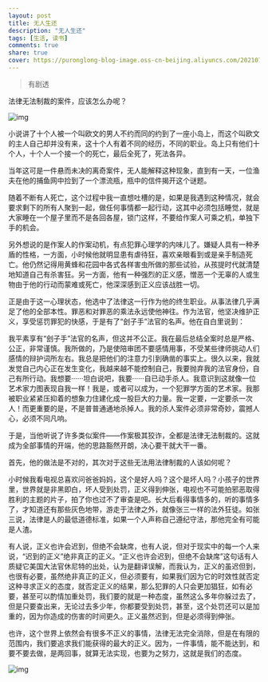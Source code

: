 ```yaml
---
layout: post
title: 无人生还
description: "无人生还"
tags: [生活, 读书]
comments: true
share: true
cover: https://puronglong-blog-image.oss-cn-beijing.aliyuncs.com/20210728173409.png
---
```


<!-- more -->

> 有剧透

法律无法制裁的案件，应该怎么办呢？

![img](https://puronglong-blog-image.oss-cn-beijing.aliyuncs.com/20210728173409.png)

小说讲了十个人被一个叫欧文的男人不约而同的约到了一座小岛上，而这个叫欧文的主人自己却并没有来，这十个人有着不同的经历，不同的职业。岛上只有他们十个人，十个人一个接一个的死亡，最后全死了，死法各异。

当年这可是一件悬而未决的离奇案件，无人能解释这种现象，直到有一天，一位渔夫在他的捕鱼网中捡到了一个漂流瓶，瓶中的信件揭开这个谜题。

随着不断有人死亡，这个过程中我一直想吐槽的是，如果是我遇到这种情况，就会要求剩下的所有人聚到一起，做任何事情都一起行动，这其中必须包括睡觉，就是大家睡在一个屋子里而不是各回各屋，锁门这样，不要给作案人可乘之机，单独下手的机会。

另外想说的是作案人的作案动机，有点犯罪心理学的内味儿了。嫌疑人具有一种矛盾的性格，一方面，小时候他就明显患有虐待狂，喜欢亲眼看到或是亲手制造死亡。他仍然记得用黄蜂和花园中各式各样害虫所做的那些试验，从孩提时代就清楚地知道自己有杀害狂。另一方面，他有一种强烈的正义感，憎恶一个无辜的人或生物由于他的行动而蒙难或死亡，他深深感到正义应该战胜一切。

正是由于这一心理状态，他选中了法律这一行作为他的终生职业。从事法律几乎满足了他的全部本性。罪恶和对罪恶的乘法永远使他神往。作为法官，他坚决维护正义，享受惩罚罪犯的快感，于是有了“刽子手”法官的名声。他在自白里说到：

我平素享有“刽子手”法官的名声，但这并不公正。我在最后总结全案时总是严格、公正，非常谨慎。我所做的，乃是使陪审团不要感情用事，不受某些律师挑动人们感情的辩护词所左右。我总是把他们的注意力引到确凿的事实上。很久以来，我就发觉自己内心正在发生变化，我越来越不能控制自己，我要抛弃我的法官身份，自己有所行动。我想要······坦白说吧，我要······自已动手杀人。我意识到这就像一位艺术家力图表现自我一样！我是，或者可以成为，一个犯罪学方面的艺术家。我那被职业紧紧压抑着的想象力住建化成一股巨大的力量。我一定要，一定要杀一次人！而更重要的是，不是普普通通地杀掉人。我的杀人案件必须非常奇妙，震撼人心，必须不同凡响。

于是，当他听说了许多类似案件——作案极其狡诈，全都是法律无法制裁的。这就成为全部事情的开端，他的思路豁然开朗，决心要干就大干一番。

首先，他的做法是不对的，其次对于这些无法用法律制裁的人该如何呢？

小时候我看电视总喜欢问爸爸妈妈，这个是好人吗？这个是坏人吗？小孩子的世界里，世界就是非黑即白，坏人受到处罚，正义得到伸张，电视也不可能拍邪恶取得胜利的主题的片子，拍了你也过不了审查是吧。长大后看得事情多的，听的事情多了，才知道还有那些灰色地带，游走于法律之外，就像张三一样的法外狂徒。如张三说，法律是人的最低道德标准，如果一个人声称自己遵纪守法，那他完全有可能是人渣。

有人说，正义也许会迟到，但绝不会缺席，也有人说，但对于现实中的每一个人来说，“迟到的正义”绝非真正的正义。“正义也许会迟到，但绝不会缺席”这句话有人质疑它美国大法官休尼特的出处，认为是翻译误解，而我认为，正义的虽迟但到，也很有必要，虽然绝非真正的正义，但必须要有，如果我们因为它的时效性就否定这种寻求正义的态度，就否定正义的结果，那么犯罪的人只会更加猖狂，如有必要，甚至可以酌情加重处罚，我们要的就是一种态度，虽然这么多年你躲过去了，但是只要查出来，无论过去多少年，你都要受到处罚，甚至，这个处罚还可以是加重的，因为你造成的伤害的时间更久。正义虽然迟到，但是必须得到伸张。

也许，这个世界上依然会有很多不正义的事情，法律无法完全消除，但是在有限的范围内，我们要追求我们能获得的最大的正义。因为，一件事情，能不能达到，和要不要去做，是两回事，就算无法实现，也要为之努力，这就是我们的态度。

![img](https://puronglong-blog-image.oss-cn-beijing.aliyuncs.com/20210728173507.png)
